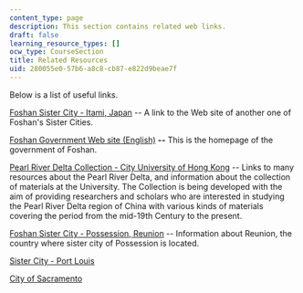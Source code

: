 ```yaml
---
content_type: page
description: This section contains related web links.
draft: false
learning_resource_types: []
ocw_type: CourseSection
title: Related Resources
uid: 280055e0-57b6-a8c8-cb87-e822d9beae7f
---
```

Below is a list of useful links.

[Foshan Sister City - Itami, Japan](http://www2.osk.3web.ne.jp/~aranishi/index_e.htm) -- A link to the Web site of another one of Foshan's Sister Cities.

[Foshan Government Web site (English)](https://web.archive.org/web/20040929040552/http://www.foshan.gov.cn/english/) **\--** This is the homepage of the government of Foshan.

[Pearl River Delta Collection - City University of Hong Kong](http://www.cityu.edu.hk/lib/collect/index.htm) -- Links to many resources about the Pearl River Delta, and information about the collection of materials at the University. The Collection is being developed with the aim of providing researchers and scholars who are interested in studying the Pearl River Delta region of China with various kinds of materials covering the period from the mid-19th Century to the present.

[Foshan Sister City - Possession, Reunion](https://en.wikipedia.org/wiki/La_Possession) -- Information about Reunion, the country where sister city of Possession is located.

[Sister City - Port Louis](https://en.wikipedia.org/wiki/Port_Louis)

[City of Sacramento](http://www.cityofsacramento.org/)